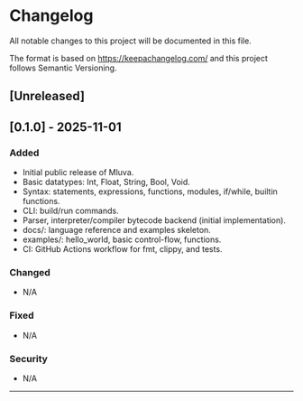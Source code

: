 # Changelog

All notable changes to this project will be documented in this file.

The format is based on https://keepachangelog.com/ and this project follows Semantic Versioning.


## [Unreleased]

## [0.1.0] - 2025-11-01
### Added
- Initial public release of Mluva.
- Basic datatypes: Int, Float, String, Bool, Void.
- Syntax: statements, expressions, functions, modules, if/while, builtin functions.
- CLI: build/run commands.
- Parser, interpreter/compiler bytecode backend (initial implementation).
- docs/: language reference and examples skeleton.
- examples/: hello_world, basic control-flow, functions.
- CI: GitHub Actions workflow for fmt, clippy, and tests.

### Changed
- N/A

### Fixed
- N/A

### Security
- N/A

---